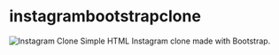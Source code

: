 # instagrambootstrapclone

![Instagram Clone](https://ibb.co/Q6pG3dL)
Simple HTML Instagram clone made with Bootstrap.
